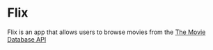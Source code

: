 # Flix
 Flix is an app that allows users to browse movies from the [The Movie Database API](http://docs.themoviedb.apiary.io/#)
